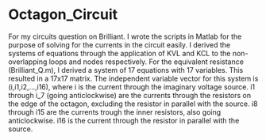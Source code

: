 # Octagon_Circuit
For my circuits question on Brilliant. 
I wrote the scripts in Matlab for the purpose of solving for the currents in the circuit easily. I derived the systems of equations 
through the application of KVL and KCL to the non-overlapping loops and nodes respectively. 
For the equivalent resistance (Brilliant_Q.m), I derived a 
system of 17 equations with 17 variables. This resulted in a 17x17 matrix. The independent variable vector for this system 
is (i,i1,i2,...,i16), where i is the current through the imaginary voltage source. i1 through i_7 (going anticlockwise) are the currents through the resistors on the edge of the octagon, excluding the resistor in parallel with the source. i8 through i15 are the currents trough the inner resistors, also going anticlockwise. i16 is the current 
through the resistor in parallel with the source. 


